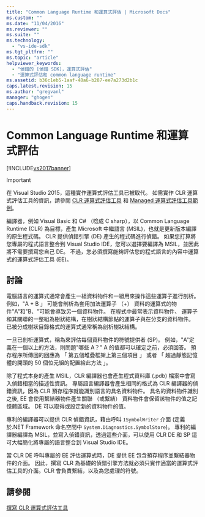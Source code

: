 ```yaml
---
title: "Common Language Runtime 和運算式評估 | Microsoft Docs"
ms.custom: ""
ms.date: "11/04/2016"
ms.reviewer: ""
ms.suite: ""
ms.technology: 
  - "vs-ide-sdk"
ms.tgt_pltfrm: ""
ms.topic: "article"
helpviewer_keywords: 
  - "偵錯的 [偵錯 SDK]，運算式評估"
  - "運算式評估和 common language runtime"
ms.assetid: b36c1eb5-1aaf-48a6-b287-ee7a273d2b1c
caps.latest.revision: 15
ms.author: "gregvanl"
manager: "ghogen"
caps.handback.revision: 15
---
```

# Common Language Runtime 和運算式評估
[!INCLUDE[vs2017banner](../../code-quality/includes/vs2017banner.md)]

> [!IMPORTANT]
>  在 Visual Studio 2015，這種實作運算式評估工具已被取代。 如需實作 CLR 運算式評估工具的資訊，請參閱 [CLR 運算式評估工具](https://github.com/Microsoft/ConcordExtensibilitySamples/wiki/CLR-Expression-Evaluators) 和 [Managed 運算式評估工具範例](https://github.com/Microsoft/ConcordExtensibilitySamples/wiki/Managed-Expression-Evaluator-Sample)。  
  
 編譯器，例如 Visual Basic 和 C\# （唸成 C sharp），以 Common Language Runtime \(CLR\) 為目標，產生 Microsoft 中繼語言 \(MSIL\)，也就是更新版本編譯的原生程式碼。 CLR 提供偵錯引擎 \(DE\) 產生的程式碼進行偵錯。 如果您打算將您專屬的程式語言整合到 Visual Studio IDE，您可以選擇要編譯為 MSIL，並因此將不需要撰寫您自己 DE。 不過，您必須撰寫能夠評估您的程式語言的內容中運算式的運算式評估工具 \(EE\)。  
  
## 討論  
 電腦語言的運算式通常會產生一組資料物件和一組用來操作這些運算子進行剖析。 例如，"A \+ B 」 可能會剖析為套用加法運算子 （\+） 資料的運算式的物件"A"和"B、"可能會導致另一個資料物件。 在程式中最常表示資料物件、 運算子和其關聯的一整組為樹狀結構，在樹狀結構節點的運算子與在分支的資料物件。 已被分成樹狀目錄格式的運算式通常稱為剖析樹狀結構。  
  
 一旦已剖析運算式，稱為來評估每個資料物件的符號提供者 \(SP\)。 例如，"A"定義在一個以上的方法，則問題"哪些 A？" A 的值都可以確定之前，必須回答。 預存程序所傳回的回應為 「 第五個堆疊框架上第三個項目 」 或者 「 超過靜態記憶體的開頭的 50 個位元組的配置給此方法 」。  
  
 除了程式本身的產生 MSIL，CLR 編譯器也會產生程式資料庫 \(.pdb\) 檔案中會寫入偵錯相當的描述性資訊。 專屬語言編譯器會產生相同的格式為 CLR 編譯器的偵錯資訊，因為 CLR 預存程序就能識別語言的具名資料物件。 具名的資料物件識別之後, EE 會使用繫結器物件產生關聯 （或繫結） 資料物件會保留該物件的值之記憶體區域。 DE 可以取得或設定新的資料物件的值。  
  
 專利的編譯器可以提供 CLR 偵錯資訊，藉由呼叫 `ISymbolWriter` 介面 \(定義於.NET Framework 命名空間中 `System.Diagnostics.SymbolStore`\)。 專利的編譯器編譯為 MSIL，並寫入偵錯資訊，透過這些介面，可以使用 CLR DE 和 SP 這可大幅簡化將專屬的語言整合到 Visual Studio IDE。  
  
 當 CLR DE 呼叫專屬的 EE 評估運算式時，DE 提供 EE 包含預存程序並繫結器物件的介面。 因此，撰寫 CLR 為基礎的偵錯引擎方法就必須只實作適當的運算式評估工具的介面。CLR 會負責繫結，以及為您處理的符號。  
  
## 請參閱  
 [撰寫 CLR 運算式評估工具](../../extensibility/debugger/writing-a-common-language-runtime-expression-evaluator.md)